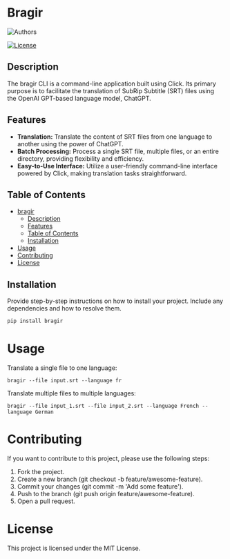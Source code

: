# Bragir
![Authors](https://kajabi-storefronts-production.kajabi-cdn.com/kajabi-storefronts-production/file-uploads/themes/2149113237/settings_images/4adb13d-824c-454-a5c-72b2c6f06e1_Arjan_Codes_-_FInal_Files.png)

[![License](https://img.shields.io/badge/License-MIT-blue.svg)](LICENSE)

## Description

The bragir CLI is a command-line application built using Click. Its primary purpose is to facilitate the translation of SubRip Subtitle (SRT) files using the OpenAI GPT-based language model, ChatGPT.

## Features

- **Translation:** Translate the content of SRT files from one language to another using the power of ChatGPT.
- **Batch Processing:** Process a single SRT file, multiple files, or an entire directory, providing flexibility and efficiency.
- **Easy-to-Use Interface:** Utilize a user-friendly command-line interface powered by Click, making translation tasks straightforward.

## Table of Contents

- [bragir](#bragir)
  - [Description](#description)
  - [Features](#features)
  - [Table of Contents](#table-of-contents)
  - [Installation](#installation)
- [Usage](#usage)
- [Contributing](#contributing)
- [License](#license)

## Installation

Provide step-by-step instructions on how to install your project. Include any dependencies and how to resolve them.

```bash
pip install bragir
```

# Usage

Translate a single file to one language:

```
bragir --file input.srt --language fr 
```

Translate multiple files to multiple languages:

```
bragir --file input_1.srt --file input_2.srt --language French --language German 
```

# Contributing
If you want to contribute to this project, please use the following steps:

1. Fork the project.
2. Create a new branch (git checkout -b feature/awesome-feature).
3. Commit your changes (git commit -m 'Add some feature').
4. Push to the branch (git push origin feature/awesome-feature).
5. Open a pull request.

# License
This project is licensed under the MIT License.







